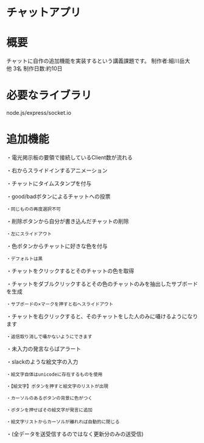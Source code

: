 # チャットアプリ

# 概要
チャットに自作の追加機能を実装するという講義課題です。
制作者:細川岳大　他 3名
制作日数:約10日

# 必要なライブラリ
node.js/express/socket.io

# 追加機能
・電光掲示板の要領で接続しているClient数が流れる

・右からスライドインするアニメーション

・チャットにタイムスタンプを付与

・good/badボタンによるチャットへの投票

	・同じものの再度選択不可
	
・削除ボタンから自分が書き込んだチャットの削除

	・左にスライドアウト
	
・色ボタンからチャットに好きな色を付与

	・デフォルトは黒
	
・チャットをクリックするとそのチャットの色を取得

・チャットをダブルクリックするとその色のチャットのみを抽出したサブボードを生成

	・サブボードの×マークを押すと右へスライドアウト
	
・チャットを右クリックすると、そのチャットをした人のみに囁けるようになります

	・返信取り消しで囁かないようにできます
	
・未入力の発言ならばアラート

・slackのような絵文字の入力

	・絵文字自体はunicodeに存在するものを使用
	
	・【絵文字】ボタンを押すと絵文字のリストが出現
	
	・カーソルのあるボタンの背景に色がつく
	
	・ボタンを押せばその絵文字が発言に追加
	
	・絵文字リストからカーソルが離れれば自動的に閉じる

・(全データを送受信するのではなく更新分のみの送受信)
